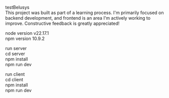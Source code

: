 testBelusys <br>
This project was built as part of a learning process. I'm primarily focused on backend development, and frontend is an area I'm actively working to improve. Constructive feedback is greatly appreciated!<br>

node version v22.17.1 <br>
npm version 10.9.2 <br>

run server <br>
  cd server <br>
  npm install <br>
  npm run dev <br>

run client <br>
  cd client <br>
  npm install <br>
  npm run dev <br>